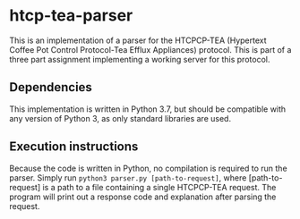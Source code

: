 # htcp-tea-parser
This is an implementation of a parser for the HTCPCP-TEA (Hypertext Coffee Pot Control Protocol-Tea Efflux Appliances) protocol.
This is part of a three part assignment implementing a working server for this protocol.

## Dependencies
This implementation is written in Python 3.7, but should be compatible with any version of Python 3, as only standard libraries are used.

## Execution instructions
Because the code is written in Python, no compilation is required to run the parser. Simply run `python3 parser.py [path-to-request]`, where
[path-to-request] is a path to a file containing a single HTCPCP-TEA request. The program will print out a response code and explanation
after parsing the request.